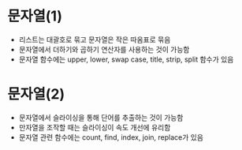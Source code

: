 # 문자열(1)

- 리스트는 대괄호로 묶고 문자열은 작은 따옴표로 묶음
- 문자열에서 더하기와 곱하기 연산자를 사용하는 것이 가능함
- 문자열 함수에는 upper, lower, swap case, title, strip, split 함수가 있음

# 문자열(2)

- 문자열에서 슬라이싱을 통해 단어를 추출하는 것이 가능함
- 만자열을 조작할 때는 슬라이싱이 속도 개선에 유리함
- 문자열 관련 함수에는 count, find, index, join, replace가 있음
